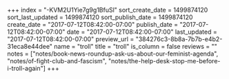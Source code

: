 +++
index = "-KVM2U1Yie7g9g1BfuSl"
sort_create_date = 1499874120
sort_last_updated = 1499874120
sort_publish_date = 1499874120
create_date = "2017-07-12T08:42:00-07:00"
publish_date = "2017-07-12T08:42:00-07:00"
date = "2017-07-12T08:42:00-07:00"
last_updated = "2017-07-12T08:42:00-07:00"
preview_url = "384276c3-8b8a-7b7b-e4b2-31eca8e44dee"
name = "troll"
title = "troll"
is_column = false
reviews = ""
notes = ["notes/book-news-roundup-ask-us-about-our-feminist-agenda", "notes/of-fight-club-and-fascism", "notes/the-help-desk-stop-me-before-i-troll-again"]
+++


